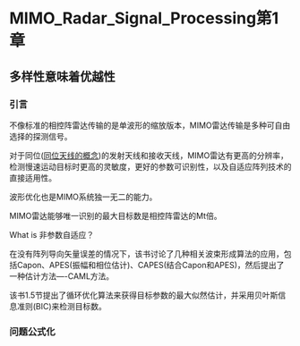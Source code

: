 # MIMO_Radar_Signal_Processing第1章

## 多样性意味着优越性

### 引言

不像标准的相控阵雷达传输的是单波形的缩放版本，MIMO雷达传输是多种可自由选择的探测信号。



对于同位([同位天线的概念](http://www.edatop.com/antenna/40395.html))的发射天线和接收天线，MIMO雷达有更高的分辨率，检测慢速运动目标时更高的灵敏度，更好的参数可识别性，以及自适应阵列技术的直接适用性。

波形优化也是MIMO系统独一无二的能力。

MIMO雷达能够唯一识别的最大目标数是相控阵雷达的Mt倍。

What is 非参数自适应？

在没有阵列导向矢量误差的情况下，该书讨论了几种相关波束形成算法的应用，包括Capon、APES(振幅和相位估计)、CAPES(结合Capon和APES)，然后提出了一种估计方法—-CAML方法。

该书1.5节提出了循环优化算法来获得目标参数的最大似然估计，并采用贝叶斯信息准则(BIC)来检测目标数。

### 问题公式化
